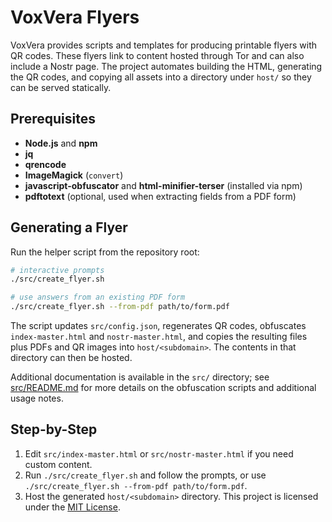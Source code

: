 # VoxVera Flyers

VoxVera provides scripts and templates for producing printable flyers with QR codes. These flyers link to content hosted through Tor and can also include a Nostr page. The project automates building the HTML, generating the QR codes, and copying all assets into a directory under `host/` so they can be served statically.

## Prerequisites
- **Node.js** and **npm**
- **jq**
- **qrencode**
- **ImageMagick** (`convert`)
- **javascript-obfuscator** and **html-minifier-terser** (installed via npm)
- **pdftotext** (optional, used when extracting fields from a PDF form)

## Generating a Flyer
Run the helper script from the repository root:

```bash
# interactive prompts
./src/create_flyer.sh

# use answers from an existing PDF form
./src/create_flyer.sh --from-pdf path/to/form.pdf
```

The script updates `src/config.json`, regenerates QR codes, obfuscates `index-master.html` and `nostr-master.html`, and copies the resulting files plus PDFs and QR images into `host/<subdomain>`. The contents in that directory can then be hosted.

Additional documentation is available in the `src/` directory; see [src/README.md](src/README.md) for more details on the obfuscation scripts and additional usage notes.

## Step-by-Step
1. Edit `src/index-master.html` or `src/nostr-master.html` if you need custom content.
2. Run `./src/create_flyer.sh` and follow the prompts, or use `./src/create_flyer.sh --from-pdf path/to/form.pdf`.
3. Host the generated `host/<subdomain>` directory.
This project is licensed under the [MIT License](./LICENSE).

